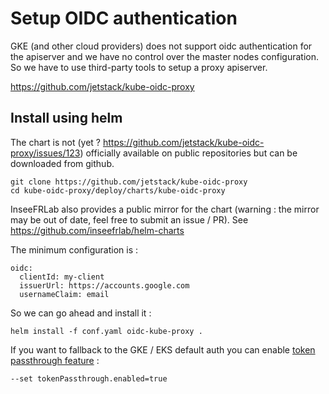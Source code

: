 # Setup OIDC authentication 

GKE (and other cloud providers) does not support oidc authentication for the apiserver and we have no control over the master nodes configuration.  
So we have to use third-party tools to setup a proxy apiserver.  

https://github.com/jetstack/kube-oidc-proxy

## Install using helm

The chart is not (yet ? https://github.com/jetstack/kube-oidc-proxy/issues/123) officially available on public repositories but can be downloaded from github.  

```
git clone https://github.com/jetstack/kube-oidc-proxy
cd kube-oidc-proxy/deploy/charts/kube-oidc-proxy
```  

InseeFRLab also provides a public mirror for the chart (warning : the mirror may be out of date, feel free to submit an issue / PR). See https://github.com/inseefrlab/helm-charts

The minimum configuration is :  

```
oidc:
  clientId: my-client
  issuerUrl: https://accounts.google.com
  usernameClaim: email
```

So we can go ahead and install it :  

```
helm install -f conf.yaml oidc-kube-proxy .
```

If you want to fallback to the GKE / EKS default auth you can enable [token passthrough feature](https://github.com/jetstack/kube-oidc-proxy/blob/master/docs/tasks/token-passthrough.md) :  
```
--set tokenPassthrough.enabled=true
```

